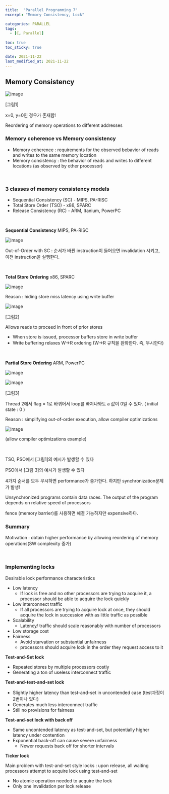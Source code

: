 ```yaml
---
title:  "Parallel Programming 7"
excerpt: "Memory Consistency, Lock"

categories: PARALLEL
tags:
  - [C, Parallel]
 
toc: true 
toc_sticky: true

date: 2021-11-22
last_modified_at: 2021-11-22
---
```


## Memory Consistency

![image](https://user-images.githubusercontent.com/65602371/149155509-cfc95c92-a2e3-4891-9c97-a9c291823b18.png)

[그림1]

x=0, y=0인 경우가 존재함!

Reordering of memory operations to different addresses

### Memory coherence vs Memory consistency

- Memory coherence : requirements for the observed bebavior of reads and writes to the same memory location
- Memory consistency : the behavior of reads and writes to different locations (as observed by other processor)

&nbsp;

### 3 classes of memory consistency models



- Sequential Consistency (SC) - MIPS, PA-RISC
- Total Store Order (TSO) - x86, SPARC
- Release Consistency (RC) - ARM, Itanium, PowerPC

&nbsp;

**Sequential Consistency**	MIPS, PA-RISC

![image](https://user-images.githubusercontent.com/65602371/149155568-f6f49b28-e4b6-4a53-b8bc-9333838fe478.png)

Out-of-Order with SC : 순서가 바뀐 instruction이 들어오면 invalidation 시키고, 이전 instruction을 실행한다.

&nbsp;

**Total Store Ordering**	x86, SPARC

![image](https://user-images.githubusercontent.com/65602371/149155608-1f613fcf-0f03-432e-9cff-26e1f347ba8a.png)

Reason : hiding store miss latency using write buffer

![image](https://user-images.githubusercontent.com/65602371/149155651-97bba566-e3ae-4645-bd64-20a199392dcc.png)

[그림2]

Allows reads to proceed in front of prior stores

- When store is issued, processor buffers store in write buffer
- Write buffering relaxes W->R ordering (W->R 규칙을 완화한다. 즉, 무시한다)

&nbsp;

**Partial Store Ordering**	ARM, PowerPC



![image](https://user-images.githubusercontent.com/65602371/149155702-2f429b1f-d570-40b1-a20b-65b9d0f621e5.png)

![image](https://user-images.githubusercontent.com/65602371/149155748-3ccc509f-86cc-4d97-b018-5fc6fba827c6.png)

[그림3]

Thread 2에서 flag = 1로 바뀌어서 loop를 빠져나와도 a 값이 0일 수 있다. ( initial state : 0 )

Reason : simplifying out-of-order execution, allow compiler optimizations

![image](https://user-images.githubusercontent.com/65602371/149155794-219572a5-d1d5-4523-bfaf-51a18b5b2d74.png)

(allow compiler optimizations example)

&nbsp;

TSO, PSO에서 [그림1]의 예시가 발생할 수 있다

PSO에서 [그림 3]의 예시가 발생할 수 있다

4가지 순서를 모두 무시하면 performance가 증가한다. 하지만 synchronization문제가 발생!

Unsynchronized programs contain data races. The output of the program depends on relative speed of processors

fence (memory barrier)를 사용하면 해결 가능하지만 expensive하다.

### Summary

Motivation : obtain higher performance by allowing reordering of memory operations(SW complexity 증가)

&nbsp;

### Implementing locks

Desirable lock performance characteristics

- Low latency
  - If lock is free and no other processors are trying to acquire it, a processor should be able to acquire the lock quickly
- Low interconnect traffic
  - If all processors are trying to acquire lock at once, they should acquire the lock in succession with as little traffic as possible
- Scalability
  - Latency/ traffic should scale reasonably with number of processors
- Low storage cost
- Fairness
  - Avoid starvation or substantial unfairness
  - processors should acquire lock in the order they request access to it

**Test-and-Set lock**

- Repeated stores by multiple processors costly
- Generating a ton of useless interconnect traffic

**Test-and-test-and-set lock**

- Slightly higher latency than test-and-set in uncontended case (test과정이 2번이나 있다)
- Generates much less interconnect traffic
- Still no provisions for fairness

**Test-and-set lock with back off**

- Same uncontended latency as test-and-set, but potentially higher latency under contention
- Exponential back-off can cause severe unfairness
  - Newer requests back off for shorter intervals

**Ticker lock**

Main problem with test-and-set style locks : upon release, all waiting processors attempt to acquire lock using test-and-set

- No atomic operation needed to acquire the lock
- Only one invalidation per lock release